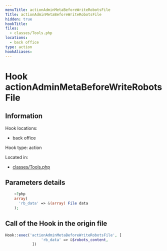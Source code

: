 ```yaml
---
menuTitle: actionAdminMetaBeforeWriteRobotsFile
Title: actionAdminMetaBeforeWriteRobotsFile
hidden: true
hookTitle: 
files:
  - classes/Tools.php
locations:
  - back office
type: action
hookAliases:
---
```


# Hook actionAdminMetaBeforeWriteRobotsFile

## Information

Hook locations: 
  - back office

Hook type: action

Located in: 
  - [classes/Tools.php](https://github.com/PrestaShop/PrestaShop/blob/8.0.x/classes/Tools.php)

## Parameters details

```php
    <?php
    array(
      'rb_data' => &(array) File data
    );
```

## Call of the Hook in the origin file

```php
Hook::exec('actionAdminMetaBeforeWriteRobotsFile', [
                'rb_data' => &$robots_content,
            ])
```